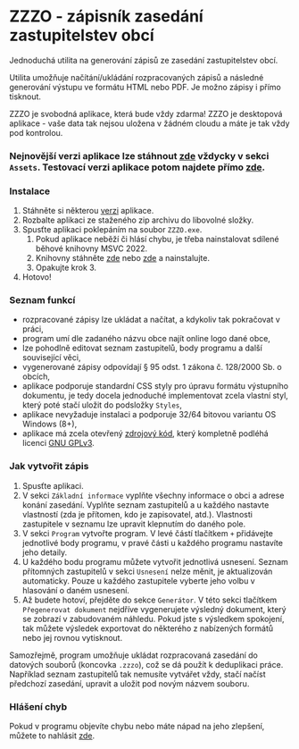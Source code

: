 # ZZZO - zápisník zasedání zastupitelstev obcí
Jednoduchá utilita na generování zápisů ze zasedání zastupitelstev obcí.

Utilita umožňuje načítání/ukládání rozpracovaných zápisů a následné generování výstupu ve formátu HTML nebo PDF. Je možno zápisy i přímo tisknout.

ZZZO je svobodná aplikace, která bude vždy zdarma! ZZZO je desktopová aplikace - vaše data tak nejsou uložena v žádném cloudu a máte je tak vždy pod kontrolou.

### Nejnovější verzi aplikace lze stáhnout [zde](https://github.com/martinrotter/zzzo/releases) vždycky v sekci `Assets`. Testovací verzi aplikace potom najdete přímo [zde](https://github.com/martinrotter/zzzo/releases/download/devbuild/zzzo.zip).

### Instalace
1. Stáhněte si některou [verzi](https://github.com/martinrotter/zzzo/releases) aplikace.
2. Rozbalte aplikaci ze staženého zip archivu do libovolné složky.
3. Spusťte aplikaci poklepáním na soubor `ZZZO.exe`.
    1. Pokud aplikace neběží či hlásí chybu, je třeba nainstalovat sdílené běhové knihovny MSVC 2022.
    2. Knihovny stáhněte [zde](https://github.com/martinrotter/generator-zasedani-zo/raw/master/3rd-party/VcRedist/VC_redist.x86.exe) nebo [zde](https://aka.ms/vs/17/release/vc_redist.x86.exe) a nainstalujte.
    3. Opakujte krok 3.
4. Hotovo!

### Seznam funkcí
* rozpracované zápisy lze ukládat a načítat, a kdykoliv tak pokračovat v práci,
* program umí dle zadaného názvu obce najít online logo dané obce,
* lze pohodlně editovat seznam zastupitelů, body programu a další související věci,
* vygenerované zápisy odpovídají § 95 odst. 1 zákona č. 128/2000 Sb. o obcích,
* aplikace podporuje standardní CSS styly pro úpravu formátu výstupního dokumentu, je tedy docela jednoduché implementovat zcela vlastní styl, který poté stačí uložit do podsložky `Styles`,
* aplikace nevyžaduje instalaci a podporuje 32/64 bitovou variantu OS Windows (8+),
* aplikace má zcela otevřený [zdrojový kód](ZZZO), který kompletně podléhá licenci [GNU GPLv3](LICENSE).

### Jak vytvořit zápis
1. Spusťte aplikaci.
2. V sekci `Základní informace` vyplňte všechny informace o obci a adrese konání zasedání. Vyplňte seznam zastupitelů a u každého nastavte vlastností (zda je přítomen, kdo je zapisovatel, atd.). Vlastnosti zastupitele v seznamu lze upravit klepnutím do daného pole.
3. V sekci `Program` vytvořte program. V levé částí tlačítkem `+` přidávejte jednotlivé body programu, v pravé části u každého programu nastavíte jeho detaily.
4. U každého bodu programu můžete vytvořit jednotlivá usnesení. Seznam přítomných zastupitelů v sekci `Usnesení` nelze měnit, je aktualizován automaticky. Pouze u každého zastupitele vyberte jeho volbu v hlasování o daném usnesení.
5. Až budete hotoví, přejděte do sekce `Generátor`. V této sekci tlačítkem `Přegenerovat dokument` nejdříve vygenerujete výsledný dokument, který se zobrazí v zabudovaném náhledu. Pokud jste s výsledkem spokojení, tak můžete výsledek exportovat do některého z nabízených formátů nebo jej rovnou vytisknout.

Samozřejmě, program umožňuje ukládat rozpracovaná zasedání do datových souborů (koncovka `.zzzo`), což se dá použít k deduplikaci práce. Například seznam zastupitelů tak nemusíte vytvářet vždy, stačí načíst předchozí zasedání, upravit a uložit pod novým názvem souboru.

### Hlášení chyb
Pokud v programu objevíte chybu nebo máte nápad na jeho zlepšení, můžete to nahlásit [zde](https://github.com/martinrotter/generator-zasedani-zo/issues/new).
